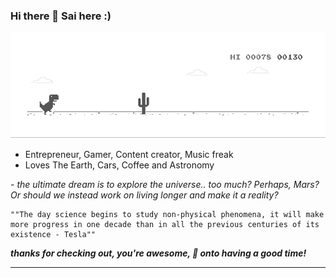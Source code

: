 ### Hi there 👋 Sai here :)

![image](https://github.com/saimj7/saimj7/blob/master/dino.gif)

- Entrepreneur, Gamer, Content creator, Music freak
- Loves The Earth, Cars, Coffee and Astronomy

_- the ultimate dream is to explore the universe.. too much? Perhaps, Mars? Or should we instead work on living longer and make it a reality?_

```
""The day science begins to study non-physical phenomena, it will make more progress in one decade than in all the previous centuries of its existence - Tesla""
```

***thanks for checking out, you're awesome, :beers: onto having a good time!***

---
